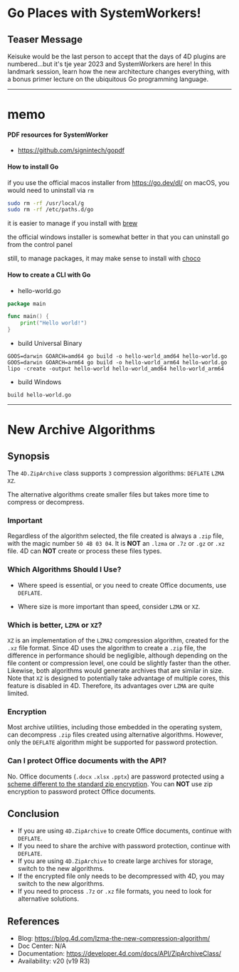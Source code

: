 # Go Places with SystemWorkers!

## Teaser Message

Keisuke would be the last person to accept that the days of 4D plugins are numbered...but it's tje year 2023 and SystemWorkers are here! In this landmark session, learn how the new architecture changes everything, with a bonus primer lecture on the ubiquitous Go programming language.

---

# memo

#### PDF resources for SystemWorker

* https://github.com/signintech/gopdf

#### How to install Go

if you use the official macos installer from https://go.dev/dl/ on macOS, you would need to uninstall via `rm`

```sh
sudo rm -rf /usr/local/g
sudo rm -rf /etc/paths.d/go
```

it is easier to manage if you install with [brew](https://formulae.brew.sh/formula/go)

the official windows installer is somewhat better in that you can uninstall go from the control panel

still, to manage packages, it may make sense to install with [choco](https://chocolatey.org)

#### How to create a CLI with Go

* hello-world.go

```go
package main

func main() {
    print("Hello world!")
}
```

* build Universal Binary 

```
GOOS=darwin GOARCH=amd64 go build -o hello-world_amd64 hello-world.go
GOOS=darwin GOARCH=arm64 go build -o hello-world_arm64 hello-world.go
lipo -create -output hello-world hello-world_amd64 hello-world_arm64
```

* build Windows

```
build hello-world.go
```

---

# New Archive Algorithms

## Synopsis

The `4D.ZipArchive` class supports `3` compression algorithms: `DEFLATE` `LZMA` `XZ`.

The alternative algorithms create smaller files but takes more time to compress or decompress.

### Important

Regardless of the algorithm selected, the file created is always a `.zip` file, with the magic number `50 4B 03 04`. It is **NOT** an `.lzma` or `.7z` or `.gz` or `.xz` file. 4D can **NOT** create or process these files types. 

### Which Algorithms Should I Use?

* Where speed is essential, or you need to create Office documents, use `DEFLATE`. 

* Where size is more important than speed, consider `LZMA` or `XZ`.

### Which is better, `LZMA` or `XZ`?

`XZ` is an implementation of the `LZMA2` compression algorithm, created for the `.xz` file format.
Since 4D uses the algorithm to create a `.zip` file, the difference in performance should be negligible, although depending on the file content or compression level, one could be slightly faster than the other. Likewise, both algorithms would generate archives that are similar in size. Note that `XZ` is designed to potentially take advantage of multiple cores, this feature is disabled in 4D. Therefore, its advantages over `LZMA` are quite limited. 

### Encryption

Most archive utilities, including those embedded in the operating system, can decompress `.zip` files created using alternative algorithms. However, only the `DEFLATE` algorithm might be supported for password protection.

### Can I protect Office documents with the API?

No. Office documents (`.docx` `.xlsx` `.pptx`) are password protected using a [scheme different to the standard zip encryption](https://learn.microsoft.com/en-us/openspecs/office_file_formats/ms-offcrypto/3c34d72a-1a61-4b52-a893-196f9157f083). You can **NOT** use zip encryption to password protect Office documents.

## Conclusion 

* If you are using `4D.ZipArchive` to create Office documents, continue with `DEFLATE`.
* If you need to share the archive with password protection, continue with `DEFLATE`.
* If you are using `4D.ZipArchive` to create large archives for storage, switch to the new algorithms.
* If the encrypted file only needs to be decompressed with 4D, you may switch to the new algorithms.
* If you need to process  `.7z` or `.xz` file formats, you need to look for alternative solutions.

## References

* Blog: https://blog.4d.com/lzma-the-new-compression-algorithm/
* Doc Center: N/A
* Documentation: https://developer.4d.com/docs/API/ZipArchiveClass/
* Availability: v20 (v19 R3)
